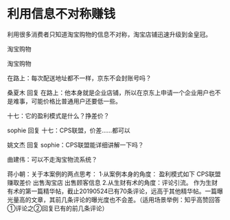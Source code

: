 # 利用信息不对称赚钱

利用很多消费者只知道淘宝购物的信息不对称，淘宝店铺迅速升级到金皇冠。

淘宝购物

淘宝购物

在路上：每次配送地址都不一样，京东不会封账号吗？

桑夏木 回复 在路上：他本身就是企业店铺，所以在京东上申请一个企业用户也不是难事，可能价格比普通用户还要低一些。

十七：它的盈利模式是什么？挣差价？

sophie 回复 十七：CPS联盟，价差……都可以

姚文杰 回复 sophie：CPS联盟能详细讲解一下吗？

曲建伟：可以不走淘宝物流系统？

蒋小朝：关于本案例的两点思考： 1·从案例本身的角度： 盈利模式如下 CPS联盟 赚取差价 出售淘宝店 出售顾客信息 2.从生财有术的角度：评论引流。 作为生财有术的第一篇精华帖，截止20190524已有70条评论，远高于其他精华帖。一篇曝光量高的文章，其前几条评论的曝光度也不会差。（适用场景举例：知乎高赞回答①评论之②回复已有的前几条评论）

